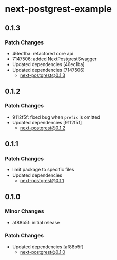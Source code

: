 # next-postgrest-example

## 0.1.3

### Patch Changes

- 46ec1ba: refactored core api
- 7147506: added NextPostgrestSwagger
- Updated dependencies [46ec1ba]
- Updated dependencies [7147506]
  - next-postgrest@0.1.3

## 0.1.2

### Patch Changes

- 9112f5f: fixed bug when `prefix` is omitted
- Updated dependencies [9112f5f]
  - next-postgrest@0.1.2

## 0.1.1

### Patch Changes

- limit package to specific files
- Updated dependencies
  - next-postgrest@0.1.1

## 0.1.0

### Minor Changes

- af88b5f: initial release

### Patch Changes

- Updated dependencies [af88b5f]
  - next-postgrest@0.1.0
